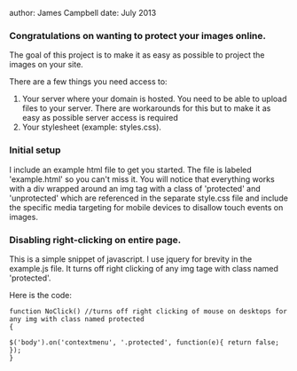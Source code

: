 author: James Campbell date: July 2013


### Congratulations on wanting to protect your images online. 

The goal of this project is to make it as easy as possible to project the images on your site.

There are a few things you need access to:

1. Your server where your domain is hosted. 
You need to be able to upload files to your server. There are workarounds for this but to make it as easy as possible server access is required
2. Your stylesheet (example: styles.css).


### Initial setup

I include an example html file to get you started. The file is labeled 'example.html' so you can't miss it.
You will notice that everything works with a div wrapped around an img tag with a class of 'protected' and 'unprotected' which are referenced in the separate style.css file and include the specific media targeting for mobile devices to disallow touch events on images.

### Disabling right-clicking on entire page.

This is a simple snippet of javascript. I use jquery for brevity in the example.js file. It turns off right clicking of any img tage with class named 'protected'. 

Here is the code:

	function NoClick() //turns off right clicking of mouse on desktops for any img with class named protected
	{

	$('body').on('contextmenu', '.protected', function(e){ return false; }); 
	}